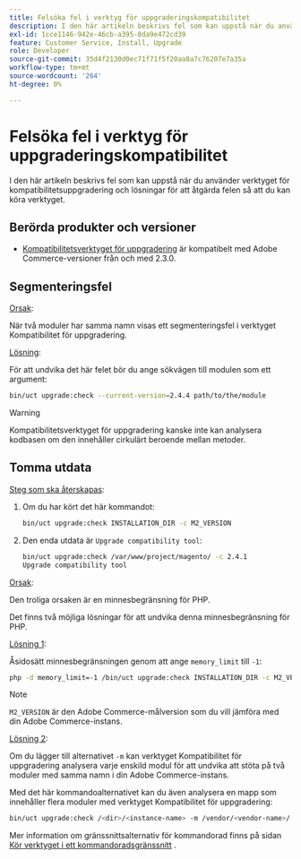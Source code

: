 ```yaml
---
title: Felsöka fel i verktyg för uppgraderingskompatibilitet
description: I den här artikeln beskrivs fel som kan uppstå när du använder verktyget för kompatibilitetsuppgradering och lösningar för att åtgärda felen så att du kan köra verktyget.
exl-id: 1cce1146-942e-46cb-a395-8da9e472cd39
feature: Customer Service, Install, Upgrade
role: Developer
source-git-commit: 35d4f2130d0ec71f71f5f20aa8a7c76207e7a35a
workflow-type: tm+mt
source-wordcount: '264'
ht-degree: 0%

---
```


# Felsöka fel i verktyg för uppgraderingskompatibilitet

I den här artikeln beskrivs fel som kan uppstå när du använder verktyget för kompatibilitetsuppgradering och lösningar för att åtgärda felen så att du kan köra verktyget.

## Berörda produkter och versioner

* [Kompatibilitetsverktyget för uppgradering](https://experienceleague.adobe.com/docs/commerce-operations/upgrade-guide/upgrade-compatibility-tool/overview.html) är kompatibelt med Adobe Commerce-versioner från och med 2.3.0.

## Segmenteringsfel

<u>Orsak</u>:

När två moduler har samma namn visas ett segmenteringsfel i verktyget Kompatibilitet för uppgradering.

<u>Lösning</u>:

För att undvika det här felet bör du ange sökvägen till modulen som ett argument:

```bash
bin/uct upgrade:check --current-version=2.4.4 path/to/the/module
```

>[!WARNING]
>
> Kompatibilitetsverktyget för uppgradering kanske inte kan analysera kodbasen om den innehåller cirkulärt beroende mellan metoder.

## Tomma utdata

<u>Steg som ska återskapas</u>:

1. Om du har kört det här kommandot:

   ```bash
   bin/uct upgrade:check INSTALLATION_DIR -c M2_VERSION
   ```

1. Den enda utdata är `Upgrade compatibility tool`:

   ```bash
   bin/uct upgrade:check /var/www/project/magento/ -c 2.4.1
   Upgrade compatibility tool
   ```

<u>Orsak</u>:

Den troliga orsaken är en minnesbegränsning för PHP.

Det finns två möjliga lösningar för att undvika denna minnesbegränsning för PHP.

<u>Lösning 1</u>:

Åsidosätt minnesbegränsningen genom att ange `memory_limit` till `-1`:

```bash
php -d memory_limit=-1 /bin/uct upgrade:check INSTALLATION_DIR -c M2_VERSION
```

>[!NOTE]
>
> `M2_VERSION` är den Adobe Commerce-målversion som du vill jämföra med din Adobe Commerce-instans.

<u>Lösning 2</u>:

Om du lägger till alternativet `-m` kan verktyget Kompatibilitet för uppgradering analysera varje enskild modul för att undvika att stöta på två moduler med samma namn i din Adobe Commerce-instans.

Med det här kommandoalternativet kan du även analysera en mapp som innehåller flera moduler med verktyget Kompatibilitet för uppgradering:

```bash
bin/uct upgrade:check /<dir>/<instance-name> -m /vendor/<vendor-name>/
```

Mer information om gränssnittsalternativ för kommandorad finns på sidan [Kör verktyget i ett kommandoradsgränssnitt](https://experienceleague.adobe.com/docs/commerce-operations/upgrade-guide/upgrade-compatibility-tool/use-upgrade-compatibility-tool/run.html) .
